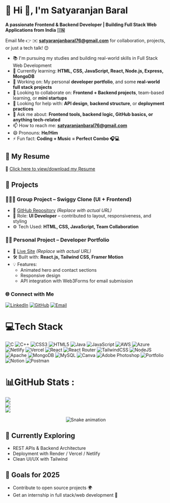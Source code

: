 # 💫 Hi 👋, I'm Satyaranjan Baral
**A passionate Frontend & Backend Developer | Building Full Stack Web Applications from India 🇮🇳**

Email Me 👉 ✉️ **satyaranjanbaral76@gmail.com** for collaboration, projects, or just a tech talk! 😊

- 📚 I'm pursuing my studies and building real-world skills in Full Stack Web Development
- 🌱 Currently learning: **HTML, CSS, JavaScript, React, Node.js, Express, MongoDB**
- 🔭 Working on: My personal **developer portfolio**, and some **real-world full stack projects**
- 👯 Looking to collaborate on: **Frontend + Backend projects**, team-based learning, or **mini startups**
- 🤔 Looking for help with: **API design**, **backend structure**, or **deployment practices**
- 💬 Ask me about: **Frontend tools, backend logic, GitHub basics, or anything tech-related**
- 📫 How to reach me: **satyaranjanbaral76@gmail.com**
- 😄 Pronouns: **He/Him**
- ⚡ Fun fact: **Coding + Music = Perfect Combo 🎧💻**

## 📄 My Resume

📌 [Click here to view/download my Resume](https://drive.google.com/file/d/1MIWCiZP21WMZ5aGN6Z7jancKHJ7Fm5y1/view?usp=sharing)


## 🚧 Projects

### 🧑‍🤝‍🧑 Group Project – Swiggy Clone (UI + Frontend)
- 🔗 [GitHub Repository](https://swiggy-food-webclone.netlify.app/) *(Replace with actual URL)*
- 💬 Role: **UI Developer** – contributed to layout, responsiveness, and styling
- ⚙️ Tech Used: **HTML, CSS, JavaScript, Team Collaboration**

### 👨‍💻 Personal Project – Developer Portfolio
- 🔗 [Live Site](https://my-premium-portfolio.netlify.app/) *(Replace with actual URL)*
- 🛠 Built with: **React.js, Tailwind CSS, Framer Motion**
- 💡 Features:
  - Animated hero and contact sections
  - Responsive design
  - API integration with Web3Forms for email submission
### 🌐 Connect with Me

[![LinkedIn](https://img.shields.io/badge/LinkedIn-0077B5?style=for-the-badge&logo=linkedin&logoColor=white)](https://www.linkedin.com/in/satyaranjan-baral-2b7015372?utm_source=share&utm_campaign=share_via&utm_content=profile&utm_medium=android_app) [![GitHub](https://img.shields.io/badge/GitHub-181717?style=for-the-badge&logo=github&logoColor=white)](https://github.com/SatyaranjanBaral/My-Premium-Portfolio.github.io) [![Email](https://img.shields.io/badge/Email-D14836?style=for-the-badge&logo=gmail&logoColor=white)](mailto:satyaranjanbaral76@gmail.com)


# 💻Tech Stack
![C](https://img.shields.io/badge/c-%2300599C.svg?style=for-the-badge&logo=c&logoColor=white) ![C++](https://img.shields.io/badge/c++-%2300599C.svg?style=for-the-badge&logo=c%2B%2B&logoColor=white) ![CSS3](https://img.shields.io/badge/css3-%231572B6.svg?style=for-the-badge&logo=css3&logoColor=white) ![HTML5](https://img.shields.io/badge/html5-%23E34F26.svg?style=for-the-badge&logo=html5&logoColor=white) ![Java](https://img.shields.io/badge/java-%23ED8B00.svg?style=for-the-badge&logo=java&logoColor=white) ![JavaScript](https://img.shields.io/badge/javascript-%23323330.svg?style=for-the-badge&logo=javascript&logoColor=%23F7DF1E) ![AWS](https://img.shields.io/badge/AWS-%23FF9900.svg?style=for-the-badge&logo=amazon-aws&logoColor=white) ![Azure](https://img.shields.io/badge/azure-%230072C6.svg?style=for-the-badge&logo=azure-devops&logoColor=white) ![Netlify](https://img.shields.io/badge/netlify-%23000000.svg?style=for-the-badge&logo=netlify&logoColor=#00C7B7) ![Vercel](https://img.shields.io/badge/vercel-%23000000.svg?style=for-the-badge&logo=vercel&logoColor=white) ![React](https://img.shields.io/badge/react-%2320232a.svg?style=for-the-badge&logo=react&logoColor=%2361DAFB) ![React Router](https://img.shields.io/badge/React_Router-CA4245?style=for-the-badge&logo=react-router&logoColor=white) ![TailwindCSS](https://img.shields.io/badge/tailwindcss-%2338B2AC.svg?style=for-the-badge&logo=tailwind-css&logoColor=white) ![NodeJS](https://img.shields.io/badge/node.js-6DA55F?style=for-the-badge&logo=node.js&logoColor=white) ![Apache](https://img.shields.io/badge/apache-%23D42029.svg?style=for-the-badge&logo=apache&logoColor=white) ![MongoDB](https://img.shields.io/badge/MongoDB-%234ea94b.svg?style=for-the-badge&logo=mongodb&logoColor=white) ![MySQL](https://img.shields.io/badge/mysql-%2300f.svg?style=for-the-badge&logo=mysql&logoColor=white) ![Canva](https://img.shields.io/badge/Canva-%2300C4CC.svg?style=for-the-badge&logo=Canva&logoColor=white) ![Adobe Photoshop](https://img.shields.io/badge/adobephotoshop-%2331A8FF.svg?style=for-the-badge&logo=adobephotoshop&logoColor=white) ![Portfolio](https://img.shields.io/badge/Portfolio-%23000000.svg?style=for-the-badge&logo=firefox&logoColor=#FF7139) ![Notion](https://img.shields.io/badge/Notion-%23000000.svg?style=for-the-badge&logo=notion&logoColor=white) ![Postman](https://img.shields.io/badge/Postman-FF6C37?style=for-the-badge&logo=postman&logoColor=white)
# 📊GitHub Stats :
![](https://github-readme-stats.vercel.app/api?username=SatyaranjanBaral&theme=dark&hide_border=false&include_all_commits=true&count_private=false)<br/>
![](https://github-readme-streak-stats.herokuapp.com/?user=SatyaranjanBaral&theme=dark&hide_border=false)<br/>
![](https://github-readme-stats.vercel.app/api/top-langs/?username=SatyaranjanBaral&theme=dark&hide_border=false&include_all_commits=true&count_private=false&layout=compact)

<div align="center">
  <img src="https://profile-readme-generator.com/assets/snake.svg" alt="Snake animation" />
</div>


## 🧠 Currently Exploring

- REST APIs & Backend Architecture  
- Deployment with Render / Vercel / Netlify  
- Clean UI/UX with Tailwind

## 🎯 Goals for 2025

- Contribute to open source projects 🌍
- Get an internship in full stack/web development 💼



